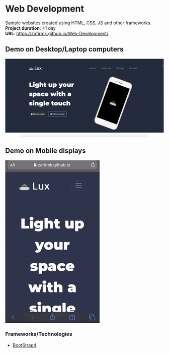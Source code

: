 # Web Development
Sample websites created using HTML, CSS, JS and other frameworks.  
**Project duration**: <1 day  
**URL**: https://zafirmk.github.io/Web-Development/. 

## Demo on Desktop/Laptop computers
![Desktop Gif](https://github.com/Zafirmk/Web-Development/blob/master/desktop.gif)

## Demo on Mobile displays
![Mobile Gif](https://github.com/Zafirmk/Web-Development/blob/master/mobile.gif)


### Frameworks/Technologies
*  [BootStrap4](https://getbootstrap.com/)
